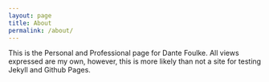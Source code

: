 ```yaml
---
layout: page
title: About
permalink: /about/
---
```


This is the Personal and Professional page for Dante Foulke. All views expressed are my own, however, this is more likely than not a site for testing Jekyll and Github Pages.
